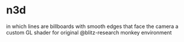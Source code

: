 # n3d
in which lines are billboards with smooth edges that face the camera
a custom GL shader for original @blitz-research monkey environment
